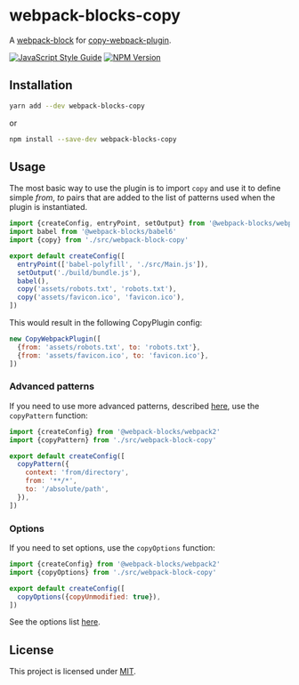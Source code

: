 # webpack-blocks-copy

A [webpack-block](https://github.com/andywer/webpack-blocks) for [copy-webpack-plugin](https://github.com/kevlened/copy-webpack-plugin).

[![JavaScript Style Guide](https://img.shields.io/badge/code%20style-standard-brightgreen.svg)](http://standardjs.com/)
[![NPM Version](https://img.shields.io/npm/v/webpack-blocks-copy.svg)](https://www.npmjs.com/package/webpack-blocks-copy)

## Installation

```sh
yarn add --dev webpack-blocks-copy
```

or

```sh
npm install --save-dev webpack-blocks-copy
```

## Usage

The most basic way to use the plugin is to import `copy` and use it to define simple *from*, *to* pairs that are added to the list of patterns used when the plugin is instantiated.

```js
import {createConfig, entryPoint, setOutput} from '@webpack-blocks/webpack2'
import babel from '@webpack-blocks/babel6'
import {copy} from './src/webpack-block-copy'

export default createConfig([
  entryPoint(['babel-polyfill', './src/Main.js']),
  setOutput('./build/bundle.js'),
  babel(),
  copy('assets/robots.txt', 'robots.txt'),
  copy('assets/favicon.ico', 'favicon.ico'),
])
```

This would result in the following CopyPlugin config:

```js
new CopyWebpackPlugin([
  {from: 'assets/robots.txt', to: 'robots.txt'},
  {from: 'assets/favicon.ico', to: 'favicon.ico'},
])
```

### Advanced patterns

If you need to use more advanced patterns, described [here](https://github.com/kevlened/copy-webpack-plugin#pattern-properties), use the `copyPattern` function:

```js
import {createConfig} from '@webpack-blocks/webpack2'
import {copyPattern} from './src/webpack-block-copy'

export default createConfig([
  copyPattern({
    context: 'from/directory',
    from: '**/*',
    to: '/absolute/path',
  }),
])
```

### Options

If you need to set options, use the `copyOptions` function:

```js
import {createConfig} from '@webpack-blocks/webpack2'
import {copyOptions} from './src/webpack-block-copy'

export default createConfig([
  copyOptions({copyUnmodified: true}),
])
```

See the options list [here](https://github.com/kevlened/copy-webpack-plugin#available-options).

## License

This project is licensed under [MIT](https://github.com/ecliptic/webpack-blocks-html/blob/master/LICENSE).
